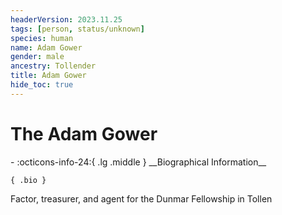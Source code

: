 ```yaml
---
headerVersion: 2023.11.25
tags: [person, status/unknown]
species: human
name: Adam Gower
gender: male
ancestry: Tollender
title: Adam Gower
hide_toc: true
---
```

# The Adam Gower
<div class="grid cards ext-narrow-margin ext-one-column" markdown>
- :octicons-info-24:{ .lg .middle } __Biographical Information__

    { .bio }

</div>


Factor, treasurer, and agent for the Dunmar Fellowship in Tollen
